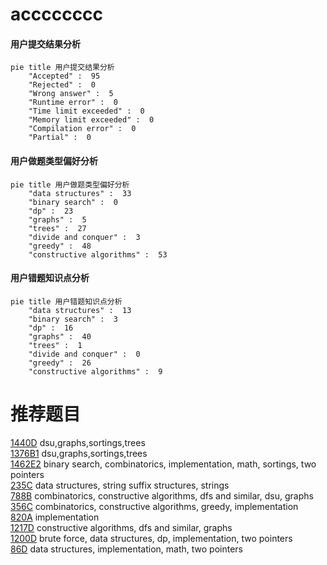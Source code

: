 # acccccccc

<!-- tabs:start -->



#### **用户提交结果分析**

```mermaid
pie title 用户提交结果分析
    "Accepted" :  95
    "Rejected" :  0
    "Wrong answer" :  5
    "Runtime error" :  0
    "Time limit exceeded" :  0
    "Memory limit exceeded" :  0
    "Compilation error" :  0
    "Partial" :  0
```

#### **用户做题类型偏好分析**

```mermaid
pie title 用户做题类型偏好分析
    "data structures" :  33
    "binary search" :  0
    "dp" :  23
    "graphs" :  5
    "trees" :  27
    "divide and conquer" :  3
    "greedy" :  48
    "constructive algorithms" :  53
```
#### **用户错题知识点分析**

```mermaid
pie title 用户错题知识点分析
    "data structures" :  13
    "binary search" :  3
    "dp" :  16
    "graphs" :  40
    "trees" :  1
    "divide and conquer" :  0
    "greedy" :  26
    "constructive algorithms" :  9
```



<!-- tabs:end -->
# 推荐题目
[1440D](https://codeforces.com/contest/1440/problem/D)		dsu,graphs,sortings,trees		  
[1376B1](https://codeforces.com/contest/1376B/problem/1)		dsu,graphs,sortings,trees		  
[1462E2](https://codeforces.com/contest/1462E/problem/2)		binary search,
                        combinatorics,
                        implementation,
                        math,
                        sortings,
                        two pointers		  
[235C](https://codeforces.com/contest/235/problem/C)		data structures,
                        string suffix structures,
                        strings		  
[788B](https://codeforces.com/contest/788/problem/B)		combinatorics,
                        constructive algorithms,
                        dfs and similar,
                        dsu,
                        graphs		  
[356C](https://codeforces.com/contest/356/problem/C)		combinatorics,
                        constructive algorithms,
                        greedy,
                        implementation		  
[820A](https://codeforces.com/contest/820/problem/A)		implementation		  
[1217D](https://codeforces.com/contest/1217/problem/D)		constructive algorithms,
                        dfs and similar,
                        graphs		  
[1200D](https://codeforces.com/contest/1200/problem/D)		brute force,
                        data structures,
                        dp,
                        implementation,
                        two pointers		  
[86D](https://codeforces.com/contest/86/problem/D)		data structures,
                        implementation,
                        math,
                        two pointers		  
